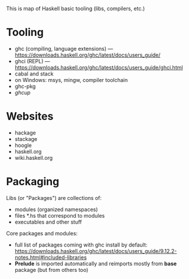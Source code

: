 This is map of Haskell basic tooling (libs, compilers, etc.)

# Tooling

* ghc (compiling, language extensions) — https://downloads.haskell.org/ghc/latest/docs/users_guide/
* ghci (REPL) — https://downloads.haskell.org/ghc/latest/docs/users_guide/ghci.html
* cabal and stack
* on Windows: msys, mingw, compiler toolchain
* ghc-pkg
* *ghcup*

# Websites

* hackage
* stackage
* hoogle
* haskell.org
* wiki.haskell.org


# Packaging

Libs (or "Packages") are collections of:
- modules (organized namespaces)
- files *.hs that correspond to modules
- executables and other stuff

Core packages and modules:
- full list of packages coming with ghc install by default: https://downloads.haskell.org/ghc/latest/docs/users_guide/9.12.2-notes.html#included-libraries
- **Prelude** is imported automatically and reimports mostly from **base** package (but from others too)
